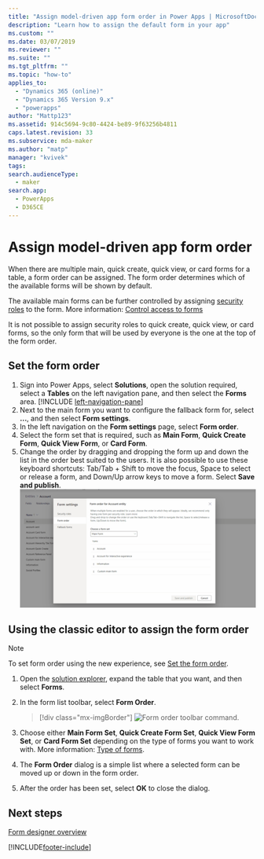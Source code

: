 ```yaml
---
title: "Assign model-driven app form order in Power Apps | MicrosoftDocs"
description: "Learn how to assign the default form in your app"
ms.custom: ""
ms.date: 03/07/2019
ms.reviewer: ""
ms.suite: ""
ms.tgt_pltfrm: ""
ms.topic: "how-to"
applies_to: 
  - "Dynamics 365 (online)"
  - "Dynamics 365 Version 9.x"
  - "powerapps"
author: "Mattp123"
ms.assetid: 914c5694-9c80-4424-be89-9f63256b4811
caps.latest.revision: 33
ms.subservice: mda-maker
ms.author: "matp"
manager: "kvivek"
tags: 
search.audienceType: 
  - maker
search.app: 
  - PowerApps
  - D365CE
---
```

# Assign model-driven app form order

 When there are multiple main, quick create, quick view, or card forms for a table, a form order can be assigned. The form order determines which of the available forms will be shown by default.

 The available main forms can be further controlled by assigning [security roles](../model-driven-apps/model-driven-app-glossary.md#security-role) to the form. More information: [Control access to forms](control-access-forms.md)  
  
 It is not possible to assign security roles to quick create, quick view, or card forms, so the only form that will be used by everyone is the one at the top of the form order.  

## Set the form order

1. Sign into Power Apps, select **Solutions**, open the solution required, select a **Tables** on the left navigation pane, and then select the **Forms** area. [!INCLUDE [left-navigation-pane](../../includes/left-navigation-pane.md)]
2. Next to the main form you want to configure the fallback form for, select **...**, and then select **Form settings**.
3. In the left navigation on the **Form settings** page, select **Form order**.
4. Select the form set that is required, such as **Main Form**, **Quick Create Form**, **Quick View Form**, or **Card Form**.
5. Change the order by dragging and dropping the form up and down the list in the order best suited to the users. It is also possible to use these keyboard shortcuts: Tab/Tab + Shift to move the focus, Space to select or release a form, and Down/Up arrow keys to move a form. Select **Save and publish**.
   ![Set form order using drag and drop.](media/set-form-order.gif)

## Using the classic editor to assign the form order

> [!NOTE]
> To set form order using the new experience, see [Set the form order](control-access-forms.md#set-the-form-order).

1.  Open the [solution explorer](advanced-navigation.md#solution-explorer), expand the table that you want, and then select **Forms**.  
  
2.  In the form list toolbar, select **Form Order**.  

     > [!div class="mx-imgBorder"] 
     > ![Form order toolbar command.](media/form-order.png)
  
3.  Choose either **Main Form Set**, **Quick Create Form Set**, **Quick View Form Set**, or **Card Form Set** depending on the type of forms you want to work with. More information: [Type of forms](types-forms.md). 
  
4.  The **Form Order** dialog is a simple list where a selected form can be moved up or down in the form order.  
  
5.  After the order has been set, select **OK** to close the dialog.  

## Next steps

[Form designer overview](form-designer-overview.md)

[!INCLUDE[footer-include](../../includes/footer-banner.md)]
